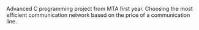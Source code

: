 Advanced C programming project from MTA first year. 
Choosing the most efficient communication network based on the price of a communication line.
